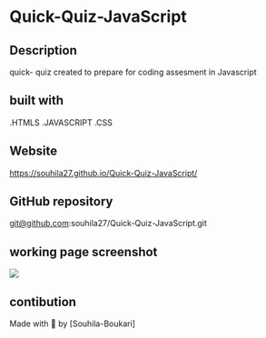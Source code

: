 # Quick-Quiz-JavaScript

## Description 
quick- quiz created to prepare for  coding assesment in Javascript 
## built with 

.HTMLS
.JAVASCRIPT
.CSS

## Website 
https://souhila27.github.io/Quick-Quiz-JavaScript/

## GitHub repository 
git@github.com:souhila27/Quick-Quiz-JavaScript.git


## working page screenshot 
<img src="./assets/css/images/Screenshot2022-02-23225046.png">

## contibution 
Made with 💖 by [Souhila-Boukari]